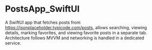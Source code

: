 # PostsApp_SwiftUI
A SwiftUI app that fetches posts from https://jsonplaceholder.typicode.com/posts, allows searching, viewing details, marking favorites, and viewing favorite posts in a separate tab. Architecture follows MVVM and networking is handled in a dedicated service.

